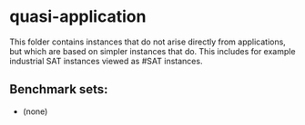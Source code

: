 # quasi-application
This folder contains instances that do not arise directly from applications, but which are based on simpler instances that do.
This includes for example industrial SAT instances viewed as #SAT instances.

## Benchmark sets:

* (none)